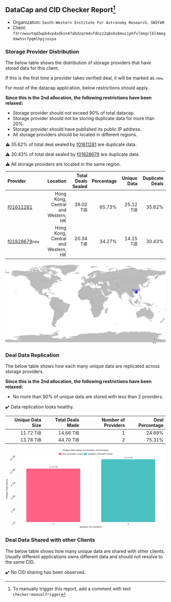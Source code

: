 ## DataCap and CID Checker Report[^1]
 - Organization: `South-Western Institute For Astronomy Research，SWIFAR`
 - Client: `f3rrnwuvtqd2wpb4vp4xdksn47ahdzqrm4sfdnzz2qbsbvbmuciphfvlkmgrlbl4megdaw5sc7pqmlhpjiuipa`
### Storage Provider Distribution
The below table shows the distribution of storage providers that have stored data for this client.

If this is the first time a provider takes verified deal, it will be marked as `new`.

For most of the datacap application, below restrictions should apply.

**Since this is the 2nd allocation, the following restrictions have been relaxed:**
 - Storage provider should not exceed 90% of total datacap.
 - Storage provider should not be storing duplicate data for more than 20%.
 - Storage provider should have published its public IP address.
 - All storage providers should be located in different regions.

⚠️ 35.62% of total deal sealed by [f01611281](https://filfox.info/en/address/f01611281) are duplicate data.

⚠️ 30.43% of total deal sealed by [f01828679](https://filfox.info/en/address/f01828679) are duplicate data.

⚠️ All storage providers are located in the same region.

| Provider                                                    |                           Location | Total Deals Sealed | Percentage | Unique Data | Duplicate Deals |
| :---------------------------------------------------------- | ---------------------------------: | -----------------: | ---------: | ----------: | --------------: |
| [f01611281](https://filfox.info/en/address/f01611281)       | Hong Kong, Central and Western, HK |          39.02 TiB |     65.73% |   25.12 TiB |          35.62% |
| [f01828679](https://filfox.info/en/address/f01828679)`new`  | Hong Kong, Central and Western, HK |          20.34 TiB |     34.27% |   14.15 TiB |          30.43% |

![Provider Distribution](https://raw.githubusercontent.com/data-preservation-programs/filplus-checker-assets/main/filecoin-project/filecoin-plus-large-datasets/issues/81/1671092442408.png)
### Deal Data Replication
The below table shows how each many unique data are replicated across storage providers.

**Since this is the 2nd allocation, the following restrictions have been relaxed:**
- No more than 90% of unique data are stored with less than 2 providers.

✔️ Data replication looks healthy.

| Unique Data Size | Total Deals Made | Number of Providers | Deal Percentage |
| ---------------: | ---------------: | ------------------: | --------------: |
|        11.72 TiB |        14.66 TiB |                   1 |          24.69% |
|        13.78 TiB |        44.70 TiB |                   2 |          75.31% |

![Replication Distribution](https://raw.githubusercontent.com/data-preservation-programs/filplus-checker-assets/main/filecoin-project/filecoin-plus-large-datasets/issues/81/1671092443111.png)
### Deal Data Shared with other Clients
The below table shows how many unique data are shared with other clients.
Usually different applications owns different data and should not resolve to the same CID.

✔️ No CID sharing has been observed.

[^1]: To manually trigger this report, add a comment with text `checker:manualTrigger`
